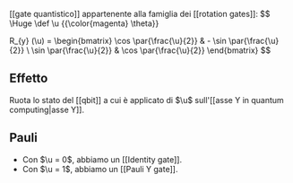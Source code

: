[[gate quantistico]] appartenente alla famiglia dei [[rotation gates]]:
$$
\Huge
\def \u {{\color{magenta} \theta}}

R_{y} (\u) = \begin{bmatrix}
\cos \par{\frac{\u}{2}} & - \sin \par{\frac{\u}{2}} \\
\sin \par{\frac{\u}{2}} & \cos \par{\frac{\u}{2}}
\end{bmatrix}
$$

## Effetto

Ruota lo stato del [[qbit]] a cui è applicato di $\u$ sull'[[asse Y in quantum computing|asse Y]].

## Pauli

- Con $\u = 0$, abbiamo un [[Identity gate]].
- Con $\u = 1$, abbiamo un [[Pauli Y gate]].
